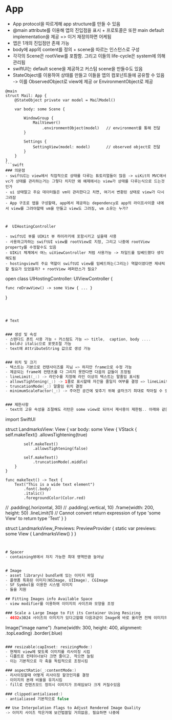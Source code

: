 # App
- App protocol을 따르게해 app structure를 만들 수 있음
- @main attribute를 이용해 앱의 진입점을 표시 + 프로토콜은 또한 main default implementation을 제공 => 이거 재정의하면 어케됨
- 앱은 1개의 진입점만 존재 가능
- body에 app의 content를 정의 + scene을 따르는 인스턴스로 구성
- 각각의 Scene은 rootView를 포함함. 그리고 이들의 life-cycle은 system에 의해 관리됨
- swiftUI는 default scene을 제공하고 커스텀 scene을 만들수도 있음
- StateObject를 이용하여 상태를 만들고 이들을 앱의 컴포넌트들에 공유할 수 있음 -> 이를 ObservedObject로 view에 제공 or EnvironmentObject로 제공
```
@main
struct Mail: App {
    @StateObject private var model = MailModel()
    
    var body: some Scene {
        
        WindowGroup {
            MailViewer()
                .environmentObject(model)   // environment를 통해 전달
        }
        
        Settings {
            SettingView(model: model)       // observed object로 전달
        }
    }
}
```swift
### 의문점
- swiftUI는 view에서 직접적으로 상태를 다루는 튜토리얼들이 많음 -> uiKit의 MVC에서 vc가 상태를 관리하는거는 그렇다 치지만 왜 예제에서는 view가 상태를 다루는식으로 드는것인가
- ui 상태말고 주요 데이터들은 vm이 관리한다고 치면, 여기서 변환된 상태로 view가 다시 그려잠  
- App 구조로 앱을 구성할때, app에서 제공하는 dependency로 app의 라이프사이클 내에서 view를 그려야할때 vm을 만들고 view도 그려짐, vm 소유는 누가? 



#  UIHostingController

- swiftUI 뷰를 UIKit 뷰 하이라키에 포함시키고 싶을때 사용
- 사용하고자하는 swiftUI view를 rootView로 지정, 그리고 나중에 rootView property를 수정할수도 있음
- UIKit 체계에서 여느 uiViewController 처럼 사용가능 -> 차일드를 임베드했다 생각해도됨  
- hostingview의 주요 역할이 swiftUI view를 임베드하는(그리는) 역할이였다면 제네릭할 필요가 있었을까? + rootView 레퍼런스가 필요?
```
open class UIHostingController: UIViewController {
   
    func reDrawView() -> some View { ... }
} 
```swift
 


# Text


### 생성 및 속성
- 스탠다드 폰트 사용 가능 + 커스텀도 가능 => title,  caption, body ....
- bold나 italic으로 포맷조절 가능
- text에 AttributeString 값으로 생성 가능


### 위치 및 크기
- 텍스트는 기본으로 컨텐사이즈를 지님 => 하지만 frame으로 수정 가능
- 제공되는 frame에 컨텐츠를 다 그리지 못한다면 다음의 값들이 조정됨
- lineLimit(_:) -> 라인수를 지정해 라인 이상의 텍스트는 말줄임 표시됨
- allowsTightening(_:) -> 1줄로 표시할때 자간을 줄일지 여부를 결정 => lineLimit(1)아니면 무쓸모인데 이런거 컴파일러로 제한 못함?
- truncationMode(_:) 말줄임 위치 결정
- minimumScaleFactor(_:) -> 주어진 공간에 맞추기 위해 글자크기 최대로 작아질 수 있는 비율


### 제한사항
- text의 고유 속성을 조절해도 리턴은 some view로 되어서 재사용이 제한됨.. 아래와 같은거 불가 
```
import SwiftUI

struct LandmarksView: View {
    var body: some View {
        VStack {
            self.makeText()
                .allowsTightening(true)
            
            self.makeText()
                .allowsTightening(false)
            
            self.makeText()
                .truncationMode(.middle)
        }
    }
    
    func makeText() -> Text {
        Text("This is a wide text element")
            .font(.body)
            .italic()
            .foregroundColor(Color.red)
//            .padding(.horizontal, 30)
//            .padding(.vertical, 10)
            .frame(width: 200, height: 50)
            .lineLimit(1)   // Cannot convert return expression of type 'some View' to return type 'Text'
    }
}

struct LandmarksView_Previews: PreviewProvider {
    static var previews: some View {
        LandmarksView()
    }
}

```swift


# Spacer
- containing뷰에서 차지 가능한 최대 영역만큼 늘어남


# Image
- asset library나 bundle에 있는 이미지 파일
- 플랫폼 특화된 이미지(NSImage, UIImage), CGImage
- SF Symbol을 이용한 시스템 이미지
- 들을 지원

## Fitting Images info Available Space
- view modifier를 이용하여 이미지의 사이즈와 모양을 조정

### Scale a Large Image to Fit its Container Using Resizing
- 4032x3024 사이즈의 이미지가 있다고할떄 다음과같이 Image에 바로 올리면 전체 이미지의 좌측상단 300x400 크기만 잘리게됨
```
Image("image name")
    .frame(width: 300, height: 400, alignment: .topLeading)
    .border(.blue)
```swift

### resizable(capInset: resizingMode:)
- 현재의 view에 맞도록 이미지를 리사이징 시킴
- 디폴트로 컨테이너보다 크면 줄이고, 작으면 늘림
- 이는 기본적으로 각 축을 독립적으로 조정시킴

### aspectRatio(_:contentMode:)
- 리사이징할때 어떻게 리사이징 할것인지를 결정
- 이미지의 본래 비율을 유지시킴
- fill로 컨텐츠모드 정의시 이미지가 프레임보다 크게 커질수있음

### clipped(antialiased:)
- antialiased 기본적으로 false

## Use Interpolation Flags to Adjust Rendered Image Quality
-> 이미지 사이즈 작은거에 보간법쓸일 거의없음, 필요하면 나중에
